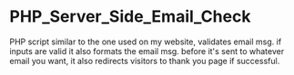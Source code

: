 # PHP_Server_Side_Email_Check
PHP script similar to the one used on my website, validates email msg. if inputs are valid it also formats the email msg. before it's sent to whatever email you want, it also redirects visitors to thank you page if successful.
